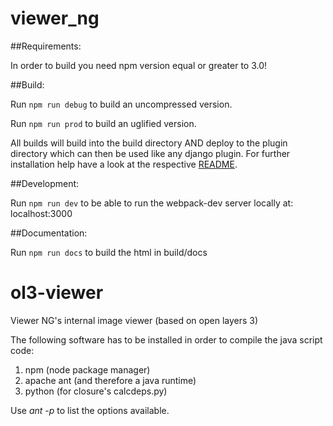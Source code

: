 # viewer_ng

##Requirements:

In order to build you need npm version equal or greater to 3.0!

##Build:

Run ```npm run debug``` to build an uncompressed version.

Run ```npm run prod``` to build an uglified version.

All builds will build into the build directory AND deploy to the plugin directory
which can then be used like any django plugin.
For further installation help have a look at the respective [README](plugin/viewer-ng/README.md).

##Development:

Run ```npm run dev``` to be able to run the webpack-dev server locally at:
localhost:3000

##Documentation:

Run ```npm run docs``` to build the html in build/docs



# ol3-viewer
Viewer NG's internal image viewer (based on open layers 3)

The following software has to be installed in order to compile the java script code:

1. npm (node package manager)
2. apache ant (and therefore a java runtime)
3. python (for closure's calcdeps.py)

Use *ant -p* to list the options available.
